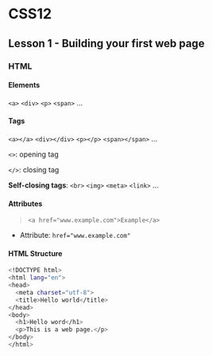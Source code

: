 # CSS12

## Lesson 1 - Building your first web page

### HTML

#### Elements
`<a>`
`<div>`
`<p>`
`<span>`
...

#### Tags
`<a></a>`
`<div></div>`
`<p></p>`
`<span></span>`
...

`<>`: opening tag

`</>`: closing tag

**Self-closing tags**:
`<br>`
`<img>`
`<meta>`
`<link>`
...

#### Attributes
>`<a href="www.example.com">Example</a>`
- Attribute: `href="www.example.com"`

#### HTML Structure
```sh
<!DOCTYPE html>
<html lang="en">
<head>
  <meta charset="utf-8">
  <title>Hello world</title>
</head>
<body>
  <h1>Hello word</h1>
  <p>This is a web page.</p>
</body>
</html>
```
